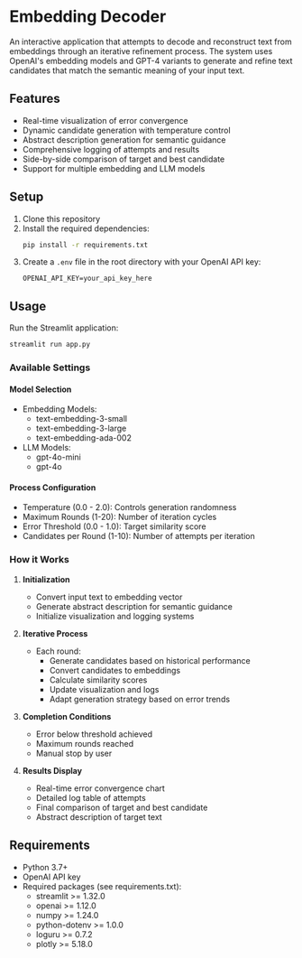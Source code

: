# Embedding Decoder

An interactive application that attempts to decode and reconstruct text from embeddings through an iterative refinement process. The system uses OpenAI's embedding models and GPT-4 variants to generate and refine text candidates that match the semantic meaning of your input text.

## Features

- Real-time visualization of error convergence
- Dynamic candidate generation with temperature control
- Abstract description generation for semantic guidance
- Comprehensive logging of attempts and results
- Side-by-side comparison of target and best candidate
- Support for multiple embedding and LLM models

## Setup

1. Clone this repository
2. Install the required dependencies:
   ```bash
   pip install -r requirements.txt
   ```
3. Create a `.env` file in the root directory with your OpenAI API key:
   ```
   OPENAI_API_KEY=your_api_key_here
   ```

## Usage

Run the Streamlit application:
```bash
streamlit run app.py
```

### Available Settings

#### Model Selection
- Embedding Models:
  - text-embedding-3-small
  - text-embedding-3-large
  - text-embedding-ada-002
- LLM Models:
  - gpt-4o-mini
  - gpt-4o

#### Process Configuration
- Temperature (0.0 - 2.0): Controls generation randomness
- Maximum Rounds (1-20): Number of iteration cycles
- Error Threshold (0.0 - 1.0): Target similarity score
- Candidates per Round (1-10): Number of attempts per iteration

### How it Works

1. **Initialization**
   - Convert input text to embedding vector
   - Generate abstract description for semantic guidance
   - Initialize visualization and logging systems

2. **Iterative Process**
   - Each round:
     - Generate candidates based on historical performance
     - Convert candidates to embeddings
     - Calculate similarity scores
     - Update visualization and logs
     - Adapt generation strategy based on error trends

3. **Completion Conditions**
   - Error below threshold achieved
   - Maximum rounds reached
   - Manual stop by user

4. **Results Display**
   - Real-time error convergence chart
   - Detailed log table of attempts
   - Final comparison of target and best candidate
   - Abstract description of target text

## Requirements

- Python 3.7+
- OpenAI API key
- Required packages (see requirements.txt):
  - streamlit >= 1.32.0
  - openai >= 1.12.0
  - numpy >= 1.24.0
  - python-dotenv >= 1.0.0
  - loguru >= 0.7.2
  - plotly >= 5.18.0
